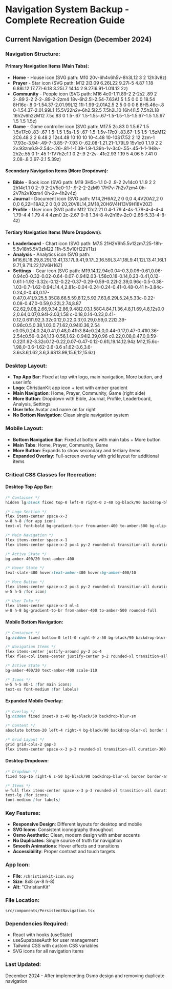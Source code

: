 # Navigation System Backup - Complete Recreation Guide

## Current Navigation Design (December 2024)

### Navigation Structure:

#### Primary Navigation Items (Main Tabs):
- **Home** - House icon (SVG path: M10 20v-6h4v6h5v-8h3L12 3 2 12h3v8z)
- **Prayer** - Star icon (SVG path: M12 2l3.09 6.26L22 9.27l-5 4.87 1.18 6.88L12 17.77l-6.18 3.25L7 14.14 2 9.27l6.91-1.01L12 2z)
- **Community** - People icon (SVG path: M16 4c0-1.11.89-2 2-2s2 .89 2 2-.89 2-2 2-2-.89-2-2zm4 18v-6h2.5l-2.54-7.63A1.5 1.5 0 0 0 18.54 8H16c-.8 0-1.54.37-2.01.99L12 11l-1.99-2.01A2.5 2.5 0 0 0 8 8H5.46c-.8 0-1.54.37-2.01.99L1 15.5V22h2v-6h2.5l2.5 7.5h2L10 16h4l1.5 7.5h2L18 16h2v6h2zM12 7.5c.83 0 1.5-.67 1.5-1.5s-.67-1.5-1.5-1.5-1.5.67-1.5 1.5.67 1.5 1.5 1.5z)
- **Game** - Game controller icon (SVG path: M17.5 2c.83 0 1.5.67 1.5 1.5v17c0 .83-.67 1.5-1.5 1.5s-1.5-.67-1.5-1.5v-17c0-.83.67-1.5 1.5-1.5zM12 2C6.48 2 2 6.48 2 12s4.48 10 10 10 10-4.48 10-10S17.52 2 12 2zm-1 17.93c-3.94-.49-7-3.85-7-7.93 0-.62.08-1.21.21-1.79L9 15v1c0 1.1.9 2 2 2v.93zm6.9-2.54c-.26-.81-1-1.39-1.9-1.39h-1v-3c0-.55-.45-1-1-1H8v-2h2c.55 0 1-.45 1-1V7h2c1.1 0 2-.9 2-2v-.41c2.93 1.19 5 4.06 5 7.41 0 2.08-.8 3.97-2.1 5.39z)

#### Secondary Navigation Items (More Dropdown):
- **Bible** - Book icon (SVG path: M19 3H5c-1.1 0-2 .9-2 2v14c0 1.1.9 2 2 2h14c1.1 0 2-.9 2-2V5c0-1.1-.9-2-2-2zM9 17H7v-7h2v7zm4 0h-2V7h2v10zm4 0h-2v-4h2v4z)
- **Journal** - Document icon (SVG path: M14,2H6A2,2 0 0,0 4,4V20A2,2 0 0,0 6,22H18A2,2 0 0,0 20,20V8L14,2M18,20H6V4H13V9H18V20Z)
- **Profile** - User icon (SVG path: M12 12c2.21 0 4-1.79 4-4s-1.79-4-4-4-4 1.79-4 4 1.79 4 4 4zm0 2c-2.67 0-8 1.34-8 4v2h16v-2c0-2.66-5.33-4-8-4z)

#### Tertiary Navigation Items (More Dropdown):
- **Leaderboard** - Chart icon (SVG path: M7.5 21H2V9h5.5v12zm7.25-18h-5.5v18h5.5V3zM22 11h-5.5v10H22V11z)
- **Analysis** - Analytics icon (SVG path: M16,6L18.29,8.29L13.41,13.17L9.41,9.17L2,16.59L3.41,18L9.41,12L13.41,16L19.71,9.71L22,12V6H16Z)
- **Settings** - Gear icon (SVG path: M19.14,12.94c0.04-0.3,0.06-0.61,0.06-0.94c0-0.32-0.02-0.64-0.07-0.94l2.03-1.58c0.18-0.14,0.23-0.41,0.12-0.61 l-1.92-3.32c-0.12-0.22-0.37-0.29-0.59-0.22l-2.39,0.96c-0.5-0.38-1.03-0.7-1.62-0.94L14.4,2.81c-0.04-0.24-0.24-0.41-0.48-0.41 h-3.84c-0.24,0-0.43,0.17-0.47,0.41L9.25,5.35C8.66,5.59,8.12,5.92,7.63,6.29L5.24,5.33c-0.22-0.08-0.47,0-0.59,0.22L2.74,8.87 C2.62,9.08,2.66,9.34,2.86,9.48l2.03,1.58C4.84,11.36,4.8,11.69,4.8,12s0.02,0.64,0.07,0.94l-2.03,1.58 c-0.18,0.14-0.23,0.41-0.12,0.61l1.92,3.32c0.12,0.22,0.37,0.29,0.59,0.22l2.39-0.96c0.5,0.38,1.03,0.7,1.62,0.94l0.36,2.54 c0.05,0.24,0.24,0.41,0.48,0.41h3.84c0.24,0,0.44-0.17,0.47-0.41l0.36-2.54c0.59-0.24,1.13-0.56,1.62-0.94l2.39,0.96 c0.22,0.08,0.47,0,0.59-0.22l1.92-3.32c0.12-0.22,0.07-0.47-0.12-0.61L19.14,12.94z M12,15.6c-1.98,0-3.6-1.62-3.6-3.6 s1.62-3.6,3.6-3.6s3.6,1.62,3.6,3.6S13.98,15.6,12,15.6z)

### Desktop Layout:
- **Top App Bar**: Fixed at top with logo, main navigation, More button, and user info
- **Logo**: ChristianKit app icon + text with amber gradient
- **Main Navigation**: Home, Prayer, Community, Game (right side)
- **More Button**: Dropdown with Bible, Journal, Profile, Leaderboard, Analysis, Settings
- **User Info**: Avatar and name on far right
- **No Bottom Navigation**: Clean single navigation system

### Mobile Layout:
- **Bottom Navigation Bar**: Fixed at bottom with main tabs + More button
- **Main Tabs**: Home, Prayer, Community, Game
- **More Button**: Expands to show secondary and tertiary items
- **Expanded Overlay**: Full-screen overlay with grid layout for additional items

### Critical CSS Classes for Recreation:

#### Desktop Top App Bar:
```css
/* Container */
hidden lg:block fixed top-0 left-0 right-0 z-40 bg-black/90 backdrop-blur-xl border-b border-amber-400/20

/* Logo Section */
flex items-center space-x-3
w-8 h-8 (for app icon)
text-xl font-bold bg-gradient-to-r from-amber-400 to-amber-500 bg-clip-text text-transparent

/* Main Navigation */
flex items-center space-x-1
flex items-center space-x-2 px-4 py-2 rounded-xl transition-all duration-300

/* Active State */
bg-amber-400/20 text-amber-400

/* Hover State */
text-slate-400 hover:text-amber-400 hover:bg-amber-400/10

/* More Button */
flex items-center space-x-2 px-3 py-2 rounded-xl transition-all duration-300
w-5 h-5 (for icon)

/* User Info */
flex items-center space-x-3 ml-4
w-8 h-8 bg-gradient-to-br from-amber-400 to-amber-500 rounded-full
```

#### Mobile Bottom Navigation:
```css
/* Container */
lg:hidden fixed bottom-0 left-0 right-0 z-50 bg-black/90 backdrop-blur-xl border-t border-amber-400/20

/* Navigation Items */
flex items-center justify-around py-2 px-4
flex flex-col items-center justify-center p-2 rounded-xl transition-all duration-300

/* Active State */
bg-amber-400/20 text-amber-400 scale-110

/* Icons */
w-5 h-5 mb-1 (for main icons)
text-xs font-medium (for labels)
```

#### Expanded Mobile Overlay:
```css
/* Overlay */
lg:hidden fixed inset-0 z-40 bg-black/50 backdrop-blur-sm

/* Content */
absolute bottom-20 left-4 right-4 bg-black/90 backdrop-blur-xl border border-amber-400/20 rounded-2xl p-4

/* Grid Layout */
grid grid-cols-2 gap-3
flex items-center space-x-3 p-3 rounded-xl transition-all duration-300 text-left
```

#### Desktop Dropdown:
```css
/* Dropdown */
fixed top-16 right-6 z-50 bg-black/90 backdrop-blur-xl border border-amber-400/20 rounded-2xl p-4 min-w-48

/* Items */
w-full flex items-center space-x-3 p-3 rounded-xl transition-all duration-300 text-left
text-lg (for icons)
font-medium (for labels)
```

### Key Features:
- **Responsive Design**: Different layouts for desktop and mobile
- **SVG Icons**: Consistent iconography throughout
- **Osmo Aesthetic**: Clean, modern design with amber accents
- **No Duplicates**: Single source of truth for navigation
- **Smooth Animations**: Hover effects and transitions
- **Accessibility**: Proper contrast and touch targets

### App Icon:
- **File**: `/christiankit-icon.svg`
- **Size**: 8x8 (w-8 h-8)
- **Alt**: "ChristianKit"

### File Location:
`src/components/PersistentNavigation.tsx`

### Dependencies Required:
- React with hooks (useState)
- useSupabaseAuth for user management
- Tailwind CSS with custom CSS variables
- SVG icons for all navigation items

### Last Updated:
December 2024 - After implementing Osmo design and removing duplicate navigation
